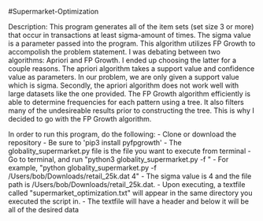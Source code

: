 #Supermarket-Optimization 

Description: This program generates all of the item sets (set size 3 or more) that occur in transactions at least sigma-amount of times. The sigma value is a parameter passed into the program. This algorithm utilizes FP Growth to accompolish the problem statement. I was debating between two algorithms: Apriori and FP Growth. I ended up choosing the latter for a couple reasons. The apriori algorithm takes a support value and confidence value as parameters. In our problem, we are only given a support value which is sigma. Secondly, the apriori algorithm does not work well with large datasets like the one provided. The FP Growth algorithm efficiently is able to determine frequencies for each pattern using a tree. It also filters many of the undesireable results prior to constructing the tree. This is why I decided to go with the FP Growth algorithm. 

In order to run this program, do the following:
	- Clone or download the repository
	- Be sure to 'pip3 install pyfpgrowth' 
	- The globality_supermarket.py file is the file you want to execute from terminal
	- Go to terminal, and run "python3 globality_supermarket.py -f <dat file path> <sigma value> " - For example, "python globality_supermarket.py -f /Users/bob/Downloads/retail_25k.dat 4" - The sigma value is 4 and the file path is /Users/bob/Downloads/retail_25k.dat. 
	- Upon executing, a textfile called "supermarket_optimization.txt" will appear in the same directory you executed the script in. 
	- The textfile will have a header and below it will be all of the desired data 
